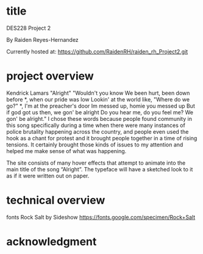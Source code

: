 # title 
DES228 Project 2

By Raiden Reyes-Hernandez

Currently hosted at: https://github.com/RaidenRH/raiden_rh_Project2.git

# project overview
 Kendrick Lamars "Alright"
"Wouldn't you know
We been hurt, been down before
*, when our pride was low
Lookin' at the world like, "Where do we go?"
*, I'm at the preacher's door
Im messed up, homie you messed up 
But if god got us then, we gon' be alright
Do you hear me, do you feel me? We gon' be
 alright."
I chose these words because people found community in this song specifically during a time when there were many instances of police brutality happening across the country, and people even used the hook as a chant for protest and it brought people together in a time of rising tensions. It certainly brought those kinds of issues to my attention and helped me make sense of what was happening.   


The site consists of many hover effects that attempt to animate into the main title of the song “Alright”. The typeface will have a sketched look to it as if it were written out on paper.

# technical overview

fonts
Rock Salt by Sideshow
https://fonts.google.com/specimen/Rock+Salt

# acknowledgment